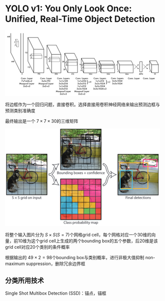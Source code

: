 # YOLO v1: You Only Look Once: Unified, Real-Time Object Detection

![091.png](091.png)

将边框作为一个回归问题，直接卷积。选择直接用卷积神经网络来输出预测边框与预测类别准确度

最终输出是一个 $7\times7\times30$的三维矩阵

![092.png](092.png)

将整个输入图片分为 $S\times S(S=7)$个网格grid cell，每个网格对应一个30维的向量，前10维为这个grid cell上生成的两个bounding box的五个参数，后20维是该grid cell对应20个类别的条件概率

根据输出的 $49\times2=98$个bounding box与类别概率，进行非极大值抑制 non-maximum suppression，删除冗余边界框

## 分类所用技术

Single Shot Multibox Detection (SSD)：锚点，锚框